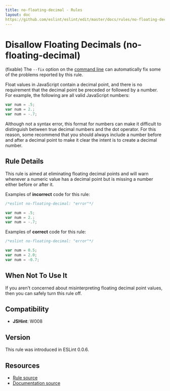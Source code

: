 ```yaml
---
title: no-floating-decimal - Rules
layout: doc
https://github.com/eslint/eslint/edit/master/docs/rules/no-floating-decimal.md
---
```

<!-- Note: No pull requests accepted for this file. See README.md in the root directory for details. -->

# Disallow Floating Decimals (no-floating-decimal)

(fixable) The `--fix` option on the [command line](../user-guide/command-line-interface#fix) can automatically fix some of the problems reported by this rule.

Float values in JavaScript contain a decimal point, and there is no requirement that the decimal point be preceded or followed by a number. For example, the following are all valid JavaScript numbers:

```js
var num = .5;
var num = 2.;
var num = -.7;
```

Although not a syntax error, this format for numbers can make it difficult to distinguish between true decimal numbers and the dot operator. For this reason, some recommend that you should always include a number before and after a decimal point to make it clear the intent is to create a decimal number.

## Rule Details

This rule is aimed at eliminating floating decimal points and will warn whenever a numeric value has a decimal point but is missing a number either before or after it.

Examples of **incorrect** code for this rule:

```js
/*eslint no-floating-decimal: "error"*/

var num = .5;
var num = 2.;
var num = -.7;
```

Examples of **correct** code for this rule:

```js
/*eslint no-floating-decimal: "error"*/

var num = 0.5;
var num = 2.0;
var num = -0.7;
```

## When Not To Use It

If you aren't concerned about misinterpreting floating decimal point values, then you can safely turn this rule off.

## Compatibility

* **JSHint**: W008

## Version

This rule was introduced in ESLint 0.0.6.

## Resources

* [Rule source](https://github.com/eslint/eslint/tree/master/lib/rules/no-floating-decimal.js)
* [Documentation source](https://github.com/eslint/eslint/tree/master/docs/rules/no-floating-decimal.md)

